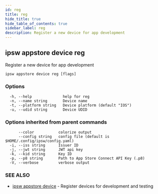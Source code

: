 ```yaml
---
id: reg
title: reg
hide_title: true
hide_table_of_contents: true
sidebar_label: reg
description: Register a new device for app development
---
```

## ipsw appstore device reg

Register a new device for app development

```
ipsw appstore device reg [flags]
```

### Options

```
  -h, --help              help for reg
  -n, --name string       Device name
  -t, --platform string   Device platform (default "IOS")
  -u, --udid string       Device UDID
```

### Options inherited from parent commands

```
      --color           colorize output
      --config string   config file (default is $HOME/.config/ipsw/config.yaml)
  -i, --iss string      Issuer ID
  -j, --jwt string      JWT api key
  -k, --kid string      Key ID
  -p, --p8 string       Path to App Store Connect API Key (.p8)
  -V, --verbose         verbose output
```

### SEE ALSO

* [ipsw appstore device](/docs/cli/ipsw/appstore/device)	 - Register devices for development and testing

